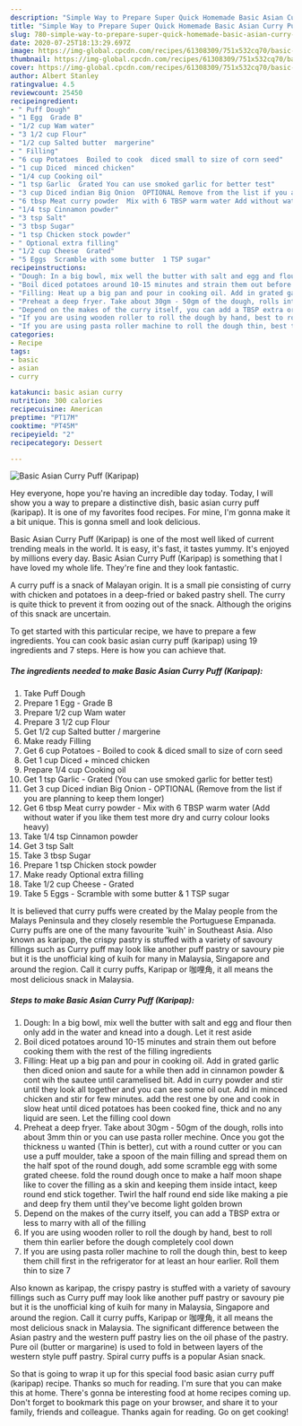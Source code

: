 ```yaml
---
description: "Simple Way to Prepare Super Quick Homemade Basic Asian Curry Puff (Karipap)"
title: "Simple Way to Prepare Super Quick Homemade Basic Asian Curry Puff (Karipap)"
slug: 780-simple-way-to-prepare-super-quick-homemade-basic-asian-curry-puff-karipap
date: 2020-07-25T18:13:29.697Z
image: https://img-global.cpcdn.com/recipes/61308309/751x532cq70/basic-asian-curry-puff-karipap-recipe-main-photo.jpg
thumbnail: https://img-global.cpcdn.com/recipes/61308309/751x532cq70/basic-asian-curry-puff-karipap-recipe-main-photo.jpg
cover: https://img-global.cpcdn.com/recipes/61308309/751x532cq70/basic-asian-curry-puff-karipap-recipe-main-photo.jpg
author: Albert Stanley
ratingvalue: 4.5
reviewcount: 25450
recipeingredient:
- " Puff Dough"
- "1 Egg  Grade B"
- "1/2 cup Wam water"
- "3 1/2 cup Flour"
- "1/2 cup Salted butter  margerine"
- " Filling"
- "6 cup Potatoes  Boiled to cook  diced small to size of corn seed"
- "1 cup Diced  minced chicken"
- "1/4 cup Cooking oil"
- "1 tsp Garlic  Grated You can use smoked garlic for better test"
- "3 cup Diced indian Big Onion  OPTIONAL Remove from the list if you are planning to keep them longer"
- "6 tbsp Meat curry powder  Mix with 6 TBSP warm water Add without water if you like them test more dry and curry colour looks  heavy"
- "1/4 tsp Cinnamon powder"
- "3 tsp Salt"
- "3 tbsp Sugar"
- "1 tsp Chicken stock powder"
- " Optional extra filling"
- "1/2 cup Cheese  Grated"
- "5 Eggs  Scramble with some butter  1 TSP sugar"
recipeinstructions:
- "Dough: In a big bowl, mix well the butter with salt and egg and flour then only add in the water and knead into a dough. Let it rest aside"
- "Boil diced potatoes around 10-15 minutes and strain them out before cooking them with the rest of the filling ingredients"
- "Filling: Heat up a big pan and pour in cooking oil. Add in grated garlic then diced onion and saute for a while then add in cinnamon powder &amp; cont wih the sautee until caramelised bit. Add in curry powder and stir until they look all together and you can see some oil out. Add in minced chicken and stir for few minutes. add the rest one by one and cook in slow heat until diced potatoes has been cooked fine, thick and no any liquid are seen. Let the filling cool down"
- "Preheat a deep fryer. Take about 30gm - 50gm of the dough, rolls into about 3mm thin or you can use pasta roller mechine. Once you got the thickness u wanted (Thin is better), cut with a round cutter or you can use a puff moulder, take a spoon of the main filling and spread them on the half spot of the round dough, add some scramble egg with some grated cheese. fold the round dough once to make a half moon shape like to cover the filling as a skin and keeping them inside intact, keep round end stick together. Twirl the half round end side like making a pie and deep fry them until they&#39;ve become light golden brown"
- "Depend on the makes of the curry itself, you can add a TBSP extra or less to marry with all of the filling"
- "If you are using wooden roller to roll the dough by hand, best to roll them thin earlier before the dough completely cool down"
- "If you are using pasta roller machine to roll the dough thin, best to keep them chill first in the refrigerator for at least an hour earlier. Roll them thin to size 7"
categories:
- Recipe
tags:
- basic
- asian
- curry

katakunci: basic asian curry 
nutrition: 300 calories
recipecuisine: American
preptime: "PT17M"
cooktime: "PT45M"
recipeyield: "2"
recipecategory: Dessert

---
```



![Basic Asian Curry Puff (Karipap)](https://img-global.cpcdn.com/recipes/61308309/751x532cq70/basic-asian-curry-puff-karipap-recipe-main-photo.jpg)

Hey everyone, hope you're having an incredible day today. Today, I will show you a way to prepare a distinctive dish, basic asian curry puff (karipap). It is one of my favorites food recipes. For mine, I'm gonna make it a bit unique. This is gonna smell and look delicious.

Basic Asian Curry Puff (Karipap) is one of the most well liked of current trending meals in the world. It is easy, it's fast, it tastes yummy. It's enjoyed by millions every day. Basic Asian Curry Puff (Karipap) is something that I have loved my whole life. They're fine and they look fantastic.

A curry puff is a snack of Malayan origin. It is a small pie consisting of curry with chicken and potatoes in a deep-fried or baked pastry shell. The curry is quite thick to prevent it from oozing out of the snack. Although the origins of this snack are uncertain.


To get started with this particular recipe, we have to prepare a few ingredients. You can cook basic asian curry puff (karipap) using 19 ingredients and 7 steps. Here is how you can achieve that.

<!--inarticleads1-->

##### The ingredients needed to make Basic Asian Curry Puff (Karipap):

1. Take  Puff Dough
1. Prepare 1 Egg - Grade B
1. Prepare 1/2 cup Wam water
1. Prepare 3 1/2 cup Flour
1. Get 1/2 cup Salted butter / margerine
1. Make ready  Filling
1. Get 6 cup Potatoes - Boiled to cook &amp; diced small to size of corn seed
1. Get 1 cup Diced + minced chicken
1. Prepare 1/4 cup Cooking oil
1. Get 1 tsp Garlic - Grated (You can use smoked garlic for better test)
1. Get 3 cup Diced indian Big Onion - OPTIONAL (Remove from the list if you are planning to keep them longer)
1. Get 6 tbsp Meat curry powder - Mix with 6 TBSP warm water (Add without water if you like them test more dry and curry colour looks  heavy)
1. Take 1/4 tsp Cinnamon powder
1. Get 3 tsp Salt
1. Take 3 tbsp Sugar
1. Prepare 1 tsp Chicken stock powder
1. Make ready  Optional extra filling
1. Take 1/2 cup Cheese - Grated
1. Take 5 Eggs - Scramble with some butter &amp; 1 TSP sugar


It is believed that curry puffs were created by the Malay people from the Malays Peninsula and they closely resemble the Portuguese Empanada. Curry puffs are one of the many favourite &#39;kuih&#39; in Southeast Asia. Also known as karipap, the crispy pastry is stuffed with a variety of savoury fillings such as Curry puff may look like another puff pastry or savoury pie but it is the unofficial king of kuih for many in Malaysia, Singapore and around the region. Call it curry puffs, Karipap or 咖哩角, it all means the most delicious snack in Malaysia. 

<!--inarticleads2-->

##### Steps to make Basic Asian Curry Puff (Karipap):

1. Dough: In a big bowl, mix well the butter with salt and egg and flour then only add in the water and knead into a dough. Let it rest aside
1. Boil diced potatoes around 10-15 minutes and strain them out before cooking them with the rest of the filling ingredients
1. Filling: Heat up a big pan and pour in cooking oil. Add in grated garlic then diced onion and saute for a while then add in cinnamon powder &amp; cont wih the sautee until caramelised bit. Add in curry powder and stir until they look all together and you can see some oil out. Add in minced chicken and stir for few minutes. add the rest one by one and cook in slow heat until diced potatoes has been cooked fine, thick and no any liquid are seen. Let the filling cool down
1. Preheat a deep fryer. Take about 30gm - 50gm of the dough, rolls into about 3mm thin or you can use pasta roller mechine. Once you got the thickness u wanted (Thin is better), cut with a round cutter or you can use a puff moulder, take a spoon of the main filling and spread them on the half spot of the round dough, add some scramble egg with some grated cheese. fold the round dough once to make a half moon shape like to cover the filling as a skin and keeping them inside intact, keep round end stick together. Twirl the half round end side like making a pie and deep fry them until they&#39;ve become light golden brown
1. Depend on the makes of the curry itself, you can add a TBSP extra or less to marry with all of the filling
1. If you are using wooden roller to roll the dough by hand, best to roll them thin earlier before the dough completely cool down
1. If you are using pasta roller machine to roll the dough thin, best to keep them chill first in the refrigerator for at least an hour earlier. Roll them thin to size 7


Also known as karipap, the crispy pastry is stuffed with a variety of savoury fillings such as Curry puff may look like another puff pastry or savoury pie but it is the unofficial king of kuih for many in Malaysia, Singapore and around the region. Call it curry puffs, Karipap or 咖哩角, it all means the most delicious snack in Malaysia. The significant difference between the Asian pastry and the western puff pastry lies on the oil phase of the pastry. Pure oil (butter or margarine) is used to fold in between layers of the western style puff pastry. Spiral curry puffs is a popular Asian snack. 

So that is going to wrap it up for this special food basic asian curry puff (karipap) recipe. Thanks so much for reading. I'm sure that you can make this at home. There's gonna be interesting food at home recipes coming up. Don't forget to bookmark this page on your browser, and share it to your family, friends and colleague. Thanks again for reading. Go on get cooking!
